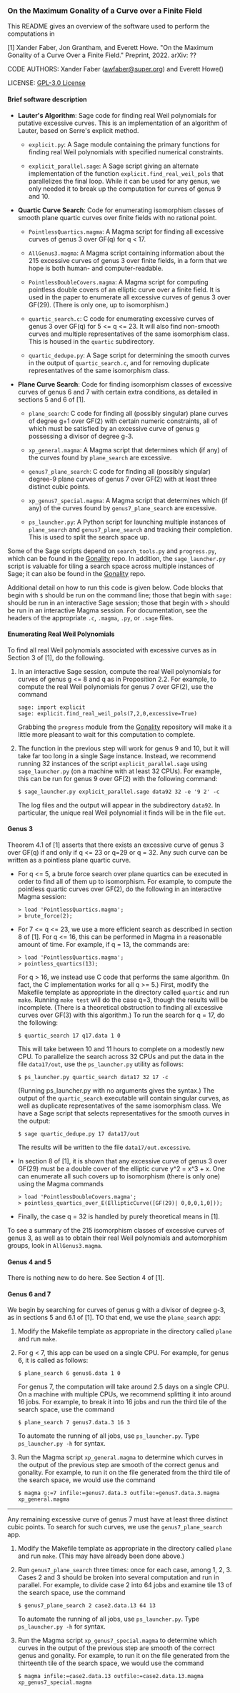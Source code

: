 ### On the Maximum Gonality of a Curve over a Finite Field

This README gives an overview of the software used to perform the computations
in

[1] Xander Faber, Jon Grantham, and Everett Howe. "On the Maximum Gonality of
    a Curve Over a Finite Field." Preprint, 2022. arXiv: ??

CODE AUTHORS: Xander Faber (awfaber@super.org) and Everett Howe()

LICENSE: [GPL-3.0 License](LICENSE)

#### Brief software description

* **Lauter's Algorithm**: Sage code for finding real Weil polynomials for putative
  excessive curves. This is an implementation of an algorithm of Lauter, based
  on Serre's explicit method.

  * `explicit.py`: A Sage module containing the primary functions for finding
    real Weil polynomials with specified numerical constraints.

  * `explicit_parallel.sage`: A Sage script giving an alternate implementation
     of the function `explicit.find_real_weil_pols` that parallelizes the final
     loop. While it can be used for any genus, we only needed it to break up the
     computation for curves of genus 9 and 10.

* **Quartic Curve Search**: Code for enumerating isomorphism classes of smooth plane
  quartic curves over finite fields with no rational point.

  * `PointlessQuartics.magma`: A Magma script for finding all excessive curves of
    genus 3 over GF(q) for q < 17.

  * `AllGenus3.magma`: A Magma script containing information about the 215
  excessive curves of genus 3 over finite fields, in a form that we hope is both
  human- and computer-readable. 

  * `PointlessDoubleCovers.magma`: A Magma script for computing pointless double
  covers of an elliptic curve over a finite field. It is used in the paper to
  enumerate all excessive curves of genus 3 over GF(29). (There is only one, up
  to isomorphism.)

  * `quartic_search.c`: C code for enumerating excessive curves of genus 3 over
    GF(q) for 5 <= q <= 23. It will also find non-smooth curves and multiple
    representatives of the same isomorphism class. This is housed in the `quartic`
    subdirectory.

  * `quartic_dedupe.py`: A Sage script for determining the smooth curves in the
    output of `quartic_search.c`, and for removing duplicate representatives of
    the same isomorphism class.

* **Plane Curve Search**: Code for finding isomorphism classes of excessive curves of
  genus 6 and 7 with certain extra conditions, as detailed in sections 5 and 6
  of [1].

  * `plane_search`: C code for finding all (possibly singular) plane curves of
     degree g+1 over GF(2) with certain numeric constraints, all of which must
     be satisfied by an excessive curve of genus g possessing a divisor of
     degree g-3.

  * `xp_general.magma`: A Magma script that determines which (if any) of the
     curves found by `plane_search` are excessive.

  * `genus7_plane_search`: C code for finding all (possibly singular) degree-9
     plane curves of genus 7 over GF(2) with at least three distinct cubic
     points.

  * `xp_genus7_special.magma`: A Magma script that determines which (if any) of
     the curves found by `genus7_plane_search` are excessive.

  * `ps_launcher.py`: A Python script for launching multiple instances of
     `plane_search` and `genus7_plane_search` and tracking their
     completion. This is used to split the search space up.
  
Some of the Sage scripts depend on `search_tools.py` and `progress.py`, which
can be found in the [Gonality](https://github.com/RationalPoint/gonality)
repo. In addition, the `sage_launcher.py` script is valuable for tiling a
search space across multiple instances of Sage; it can also be found in the
[Gonality](https://github.com/RationalPoint/gonality) repo.

Additional detail on how to run this code is given below. Code blocks that begin
with `$` should be run on the command line; those that begin with `sage:` should
be run in an interactive Sage session; those that begin with `>` should be run
in an interactive Magma session. For documentation, see the headers of the
appropriate `.c`, `.magma`, `.py`, or `.sage` files.

#### Enumerating Real Weil Polynomials

To find all real Weil polynomials associated with excessive curves as in Section
3 of [1], do the following.

1. In an interactive Sage session, compute the real Weil polynomials for curves
   of genus g <= 8 and q as in Proposition 2.2. For example, to compute the real
   Weil polynomials for genus 7 over GF(2), use the command
   
   ```
   sage: import explicit
   sage: explicit.find_real_weil_pols(7,2,0,excessive=True)
   ```
   Grabbing the `progress` module from the
   [Gonality](https://github.com/RationalPoint/gonality) repository will make it
   a little more pleasant to wait for this computation to complete.

2. The function in the previous step will work for genus 9 and 10, but it will
   take far too long in a single Sage instance. Instead, we recommend running 32
   instances of the script `explicit_parallel.sage` using `sage_launcher.py` (on
   a machine with at least 32 CPUs). For example, this can be run for genus 9
   over GF(2) with the following command:
   ```
   $ sage_launcher.py explicit_parallel.sage data92 32 -e '9 2' -c
   ```
   The log files and the output will appear in the subdirectory `data92`. In
   particular, the unique real Weil polynomial it finds will be in the file `out`.
   
#### Genus 3

Theorem 4.1 of [1] asserts that there exists an excessive curve of genus 3 over
GF(q) if and only if q <= 23 or q=29 or q = 32. Any such curve can be written as a
pointless plane quartic curve.

* For q <= 5, a brute force search over plane quartics can be executed in order to
  find all of them up to isomorphism. For example, to compute the pointless
  quartic curves over GF(2), do the following in an interactive Magma session:
  ```
  > load 'PointlessQuartics.magma';
  > brute_force(2);
  ```

* For 7 <= q <= 23, we use a more efficient search as described in section 8 of
  [1]. For q <= 16, this can be performed in Magma in a reasonable amount
  of time. For example, if q = 13, the commands are:
  ```
  > load 'PointlessQuartics.magma';
  > pointless_quartics(13);
  ```

  For q > 16, we instead use C code that performs the same algorithm. (In fact,
  the C implementation works for all q >= 5.) First, modify the Makefile template
  as appropriate in the directory called `quartic` and run `make`. Running `make
  test` will do the case q=3, though the results will be incomplete.  (There is a
  theoretical obstruction to finding all excessive curves over GF(3) with this
  algorithm.)  To run the search for q = 17, do the following:
  ```
  $ quartic_search 17 q17.data 1 0
  ```
  This will take between 10 and 11 hours to complete on a modestly new CPU. To
  parallelize the search across 32 CPUs and put the data in the file `data17/out`,
  use the `ps_launcher.py` utility as follows:
  ```
  $ ps_launcher.py quartic_search data17 32 17 -c
  ```
  (Running ps_launcher.py with no arguments gives the syntax.)
  The output of the `quartic_search` executable will contain singular curves, as
  well as duplicate representatives of the same isomorphism class. We have a Sage
  script that selects representatives for the smooth curves in the output:
  ```
  $ sage quartic_dedupe.py 17 data17/out
  ```
  The results will be written to the file `data17/out.excessive`.

* In section 8 of [1], it is shown that any excessive curve of genus 3 over GF(29)
  must be a double cover of the elliptic curve y^2 = x^3 + x. One can enumerate
  all such covers up to isomorphism (there is only one) using the Magma commands
  ```
  > load 'PointlessDoubleCovers.magma';
  > pointless_quartics_over_E(EllipticCurve([GF(29)| 0,0,0,1,0]));

* Finally, the case q = 32 is handled by purely theoretical means in [1].

To see a summary of the 215 isomorphism classes of excessive curves of genus 3,
as well as to obtain their real Weil polynomials and automorphism groups, look
in `AllGenus3.magma`.

#### Genus 4 and 5

There is nothing new to do here. See Section 4 of [1].

#### Genus 6 and 7

We begin by searching for curves of genus g with a divisor of degree g-3, as in
sections 5 and 6.1 of [1].  TO that end, we use the `plane_search` app:

1. Modify the Makefile template as appropriate in the directory called
   `plane` and run `make`.

2. For g < 7, this app can be used on a single CPU. For example, for genus 6, it
   is called as follows:
   ```
   $ plane_search 6 genus6.data 1 0
   ```
   For genus 7, the computation will take around 2.5 days on a single CPU.
   On a machine with multiple CPUs, we recommend splitting it into around 16 jobs.
   For example, to break it into 16 jobs and run the third tile of the search space,
   use the command
   ```
   $ plane_search 7 genus7.data.3 16 3
   ```
   To automate the running of all jobs, use `ps_launcher.py`. Type
   `ps_launcher.py -h` for syntax.

3. Run the Magma script `xp_general.magma` to determine which curves in the
   output of the previous step are smooth of the correct genus and gonality. For
   example, to run it on the file generated from the third tile of the search
   space, we would use the command
   ```
   $ magma g:=7 infile:=genus7.data.3 outfile:=genus7.data.3.magma xp_general.magma
   ```
---

Any remaining excessive curve of genus 7 must have at least three distinct cubic
points. To search for such curves, we use the `genus7_plane_search` app.

1. Modify the Makefile template as appropriate in the directory called
   `plane` and run `make`. (This may have already been done above.)

2. Run `genus7_plane_search` three times: once for each case, among 1, 2, 3. Cases
   2 and 3 should be broken into several computation and run in parallel.  For
   example, to divide case 2 into 64 jobs and examine tile 13 of the search space,
   use the command
   ```
   $ genus7_plane_search 2 case2.data.13 64 13
   ```
   To automate the running of all jobs, use `ps_launcher.py`. Type
   `ps_launcher.py -h` for syntax.

3. Run the Magma script `xp_genus7_special.magma` to determine which curves in
   the output of the previous step are smooth of the correct genus and
   gonality. For example, to run it on the file generated from the thirteenth
   tile of the search space, we would use the command
   ```
   $ magma infile:=case2.data.13 outfile:=case2.data.13.magma xp_genus7_special.magma
   ```